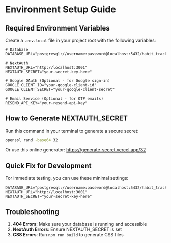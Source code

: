 # Environment Setup Guide

## Required Environment Variables

Create a `.env.local` file in your project root with the following variables:

```env
# Database
DATABASE_URL="postgresql://username:password@localhost:5432/habit_tracker"

# NextAuth
NEXTAUTH_URL="http://localhost:3001"
NEXTAUTH_SECRET="your-secret-key-here"

# Google OAuth (Optional - for Google sign-in)
GOOGLE_CLIENT_ID="your-google-client-id"
GOOGLE_CLIENT_SECRET="your-google-client-secret"

# Email Service (Optional - for OTP emails)
RESEND_API_KEY="your-resend-api-key"
```

## How to Generate NEXTAUTH_SECRET

Run this command in your terminal to generate a secure secret:

```bash
openssl rand -base64 32
```

Or use this online generator: https://generate-secret.vercel.app/32

## Quick Fix for Development

For immediate testing, you can use these minimal settings:

```env
DATABASE_URL="postgresql://username:password@localhost:5432/habit_tracker"
NEXTAUTH_URL="http://localhost:3001"
NEXTAUTH_SECRET="your-secret-key-here"
```

## Troubleshooting

1. **404 Errors**: Make sure your database is running and accessible
2. **NextAuth Errors**: Ensure NEXTAUTH_SECRET is set
3. **CSS Errors**: Run `npm run build` to generate CSS files 